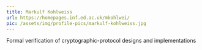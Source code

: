 ```yaml
---
title: Markulf Kohlweiss
url: https://homepages.inf.ed.ac.uk/mkohlwei/
pic: /assets/img/profile-pics/markulf-kohlweiss.jpg
---
```

Formal verification of cryptographic-protocol designs and implementations
